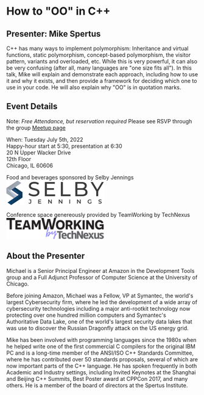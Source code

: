 # How to "OO" in C++

## Presenter: Mike Spertus

C++ has many ways to implement polymorphism: Inheritance and virtual functions, static polymorphism, concept-based polymorphism, 
the visitor pattern, variants and overloaded, etc. While this is very powerful, it can also be very confusing 
(after all, many languages are "one size fits all"). In this talk, Mike will explain and demonstrate each approach, including 
how to use it and why it exists, and then provide a framework for deciding which one to use in your code. 
He will also explain why "OO" is in quotation marks.

## Event Details

Note: *Free Attendance, but reservation required* Please see RSVP through the group [Meetup page]()

When: Tuesday July 5th, 2022  
Happy-hour start at 5:30, presentation at 6:30  
20 N Upper Wacker Drive  
12th Floor  
Chicago, IL 60606  

Food and beverages sponsored by Selby Jennings  
[![Selby Jennings](../logos/selby_jennings_2022_small.png)](https://www.selbyjennings.com/?source=google.com)

Conference space genereously provided by TeamWorking by TechNexus  
[![TeamWorking by TechNexus](../logos/team_working_by_tech_nexus_2022_small.png)](https://teamworking.vc/)

## About the Presenter

Michael is a Senior Principal Engineer at Amazon in the Development Tools group and a Full Adjunct Professor 
of Computer Science at the University of Chicago.

Before joining Amazon, Michael was a Fellow, VP at Symantec, the world's largest Cybersecurity firm, where 
he led the development of a wide array of cybersecurity technologies including a major anti-rootkit 
technology now protecting over one hundred million computers and Symantec's Authoritative Data Lake, one of
the world's largest security data lakes that was use to discover the Russian Dragonfly attack on the US energy grid. 

Mike has been involved with programming languages since the 1980s when he helped write one of the first 
commercial C compilers for the original IBM PC and is a long-time member of the ANSI/ISO C++ Standards Committee, 
where he has contributed over 50 standards  proposals, several of which are now important parts of the C++ language. 
He has spoken frequently in both Academic and Industry settings, including Invited Keynotes at the Shanghai and 
Beijing C++ Summits, Best Poster award  at CPPCon 2017, and many others. He is a member of the board of 
directors at the Spertus Institute.
